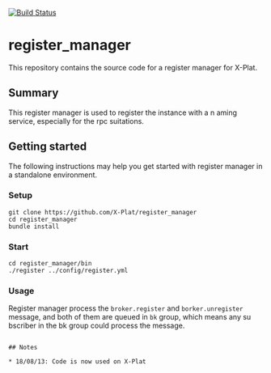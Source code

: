 [![Build Status](https://travis-ci.org/X-Plat/register_manager.png)](https://travis-ci.org/X-Plat/register_manager)

# register_manager

This repository contains the source code for a register manager
for X-Plat.

## Summary

This register manager is used to register the instance with a n
aming service, especially for the rpc suitations.


## Getting started

The following instructions may help you get started with register
manager in a standalone environment.

### Setup

```
git clone https://github.com/X-Plat/register_manager
cd register_manager
bundle install
```

### Start

```
cd register_manager/bin
./register ../config/register.yml 
```

### Usage

Register manager process the `broker.register` and `borker.unregister`
message, and both of them are queued in `bk` group, which means any su
bscriber in the bk group could process the message.

```

## Notes

* 18/08/13: Code is now used on X-Plat
